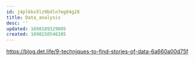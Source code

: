```yaml
---
id: j4plkks5lz9bdln7eg84g28
title: Data_analysis
desc: ''
updated: 1698189329805
created: 1698150546205
---
```

https://blog.det.life/9-techniques-to-find-stories-of-data-6a660a00d75f